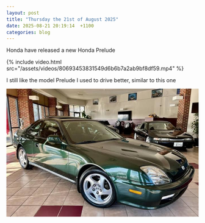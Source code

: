 ```yaml
---
layout: post
title: "Thursday the 21st of August 2025"
date: 2025-08-21 20:19:14  +1100
categories: blog
---
```

Honda have released a new Honda Prelude

{% include video.html src="/assets/videos/80693453831549d6b6b7a2ab9bf8df59.mp4" %}

I still like the model Prelude I used to drive better, similar to this one 




![](/assets/images/1dc16c9d77064b95b60d3f6708adc9cd.jpeg)
